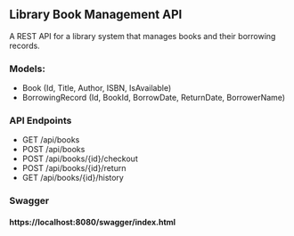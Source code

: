 ## Library Book Management API
A REST API for a library system that manages books and their borrowing records.

###  Models:
- Book (Id, Title, Author, ISBN, IsAvailable)
- BorrowingRecord (Id, BookId, BorrowDate, ReturnDate, BorrowerName)

###  API Endpoints

-  GET /api/books
-  POST /api/books
-  POST /api/books/{id}/checkout
-  POST /api/books/{id}/return
-  GET /api/books/{id}/history

### Swagger
#### https://localhost:8080/swagger/index.html
